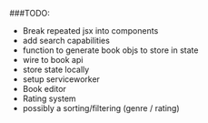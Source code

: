 ###TODO:
* Break repeated jsx into components
* add search capabilities
* function to generate book objs to store in state
* wire to book api
* store state locally
* setup serviceworker
* Book editor
* Rating system
* possibly a sorting/filtering (genre / rating)
